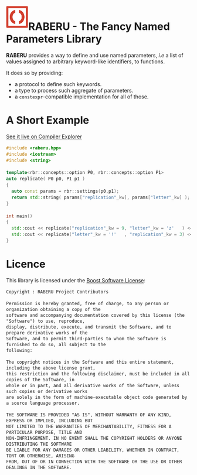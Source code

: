 <img src="https://raw.githubusercontent.com/jfalcou/raberu/main/docs/logo.png" alt="raberu Logo : Red parens in a red square box on white background" data-canonical-src="https://raw.githubusercontent.com/jfalcou/ofw/raberu/docs/logo.png" align="left"  width="12%" height="12%" />

# RABERU - The Fancy Named Parameters Library

**RABERU** provides a way to define and use named parameters, *i.e* a list of values assigned to
arbitrary keyword-like identifiers, to functions.

It does so by providing:

  * a protocol to define such keywords.
  * a type to process such aggregate of parameters.
  * a `constexpr`-compatible implementation for all of those.

# A Short Example

[See it live on Compiler Explorer](https://godbolt.org/z/oWjP44n57)

~~~~~~~~~~~~~~~~~~~~~~~~~~~~~~~~~~~~~~~~ c++
#include <raberu.hpp>
#include <iostream>
#include <string>

template<rbr::concepts::option P0, rbr::concepts::option P1>
auto replicate( P0 p0, P1 p1 )
{
  auto const params = rbr::settings(p0,p1);
  return std::string( params["replication"_kw], params["letter"_kw] );
}

int main()
{
  std::cout << replicate("replication"_kw = 9, "letter"_kw = 'z'   ) << "\n";
  std::cout << replicate("letter"_kw = '!'   , "replication"_kw = 3) << "\n";
}
~~~~~~~~~~~~~~~~~~~~~~~~~~~~~~~~~~~~~~~~

# Licence

This library is licensed under the [Boost Software License](https://opensource.org/licenses/BSL-1.0):

~~~~~~~~~~~~~~~~~~~~~~~~~~~~~~~~~~~~~~~~~~~~~~~~~~ none
Copyright : RABERU Project Contributors

Permission is hereby granted, free of charge, to any person or organization obtaining a copy of the
software and accompanying documentation covered by this license (the "Software") to use, reproduce,
display, distribute, execute, and transmit the Software, and to prepare derivative works of the
Software, and to permit third-parties to whom the Software is furnished to do so, all subject to the
following:

The copyright notices in the Software and this entire statement, including the above license grant,
this restriction and the following disclaimer, must be included in all copies of the Software, in
whole or in part, and all derivative works of the Software, unless such copies or derivative works
are solely in the form of machine-executable object code generated by a source language processor.

THE SOFTWARE IS PROVIDED "AS IS", WITHOUT WARRANTY OF ANY KIND, EXPRESS OR IMPLIED, INCLUDING BUT
NOT LIMITED TO THE WARRANTIES OF MERCHANTABILITY, FITNESS FOR A PARTICULAR PURPOSE, TITLE AND
NON-INFRINGEMENT. IN NO EVENT SHALL THE COPYRIGHT HOLDERS OR ANYONE DISTRIBUTING THE SOFTWARE
BE LIABLE FOR ANY DAMAGES OR OTHER LIABILITY, WHETHER IN CONTRACT, TORT OR OTHERWISE, ARISING
FROM, OUT OF OR IN CONNECTION WITH THE SOFTWARE OR THE USE OR OTHER DEALINGS IN THE SOFTWARE.
~~~~~~~~~~~~~~~~~~~~~~~~~~~~~~~~~~~~~~~~~~~~~~~~~~
